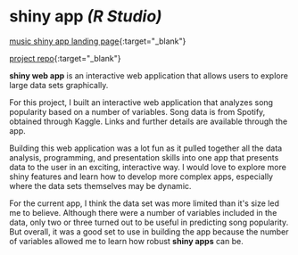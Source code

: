 # shiny app *(R Studio)*

[music shiny app landing page](https://bphigg.github.io/music_project/){:target="_blank"}

[project repo](https://github.com/bphigg/music_project){:target="_blank"}

**shiny web app** is an interactive web application that allows users to explore large data sets graphically.

For this project, I built an interactive web application that analyzes song popularity based on a number of variables. Song data is from Spotify, obtained through Kaggle. Links and further details are available through the app.

Building this web application was a lot fun as it pulled together all the data analysis, programming, and presentation skills into one app that presents data to the user in an exciting, interactive way.  I would love to explore more shiny features and learn how to develop more complex apps, especially where the data sets themselves may be dynamic.

For the current app, I think the data set was more limited than it's size led me to believe. Although there were a number of variables included in the data, only two or three turned out to be useful in predicting song popularity. But overall, it was a good set to use in building the app because the number of variables allowed me to learn how robust **shiny apps** can be.
